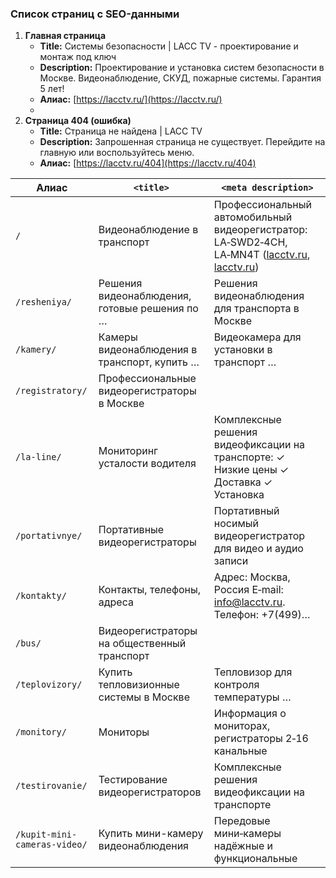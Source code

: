 ### **Список страниц с SEO-данными**  

1. **Главная страница**  
   - **Title:** Системы безопасности | LACC TV - проектирование и монтаж под ключ  
   - **Description:** Проектирование и установка систем безопасности в Москве. Видеонаблюдение, СКУД, пожарные системы. Гарантия 5 лет!  
   - **Алиас:** [https://lacctv.ru/](https://lacctv.ru/)  
   - 
1. **Страница 404 (ошибка)**  
    - **Title:** Страница не найдена | LACC TV  
    - **Description:** Запрошенная страница не существует. Перейдите на главную или воспользуйтесь меню.  
    - **Алиас:** [https://lacctv.ru/404](https://lacctv.ru/404)  

|Алиас|`<title>`|`<meta description>`|
|---|---|---|
|`/`|Видеонаблюдение в транспорт|Профессиональный автомобильный видеорегистратор: LA‑SWD2‑4CH, LA‑MN4T ([lacctv.ru](https://lacctv.ru/monitory/?utm_source=chatgpt.com "Мониторы \|"), [lacctv.ru](https://lacctv.ru/?utm_source=chatgpt.com "Видеонаблюдение в транспорт \| ООО \"ЛА\""))|
|`/resheniya/`|Решения видеонаблюдения, готовые решения по …|Решения видеонаблюдения для транспорта в Москве|
|`/kamery/`|Камеры видеонаблюдения в транспорт, купить …|Видеокамера для установки в транспорт …|
|`/registratory/`|Профессиональные видеорегистраторы в Москве||
|`/la-line/`|Мониторинг усталости водителя|Комплексные решения видеофиксации на транспорте: ✓ Низкие цены ✓ Доставка ✓ Установка|
|`/portativnye/`|Портативные видеорегистраторы|Портативный носимый видеорегистратор для видео и аудио записи|
|`/kontakty/`|Контакты, телефоны, адреса|Адрес: Москва, Россия E‑mail: [info@lacctv.ru](mailto:info@lacctv.ru). Телефон: +7(499)…|
|`/bus/`|Видеорегистраторы на общественный транспорт||
|`/teplovizory/`|Купить тепловизионные системы в Москве|Тепловизор для контроля температуры …|
|`/monitory/`|Мониторы|Информация о мониторах, регистраторы 2‑16 канальные|
|`/testirovanie/`|Тестирование видеорегистраторов|Комплексные решения видеофиксации на транспорте|
|`/kupit-mini-cameras-video/`|Купить мини-камеру видеонаблюдения|Передовые мини‑камеры надёжные и функциональные|

